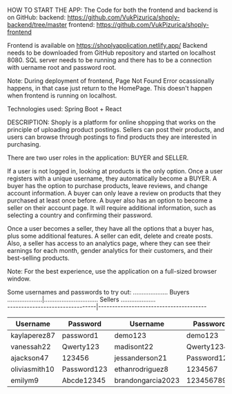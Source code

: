 HOW TO START THE APP:
The Code for both the frontend and backend is on GitHub:
backend: https://github.com/VukPizurica/shoply-backend/tree/master
frontend: https://github.com/VukPizurica/shoply-frontend

Frontend is available on https://shoplyapplication.netlify.app/
Backend needs to be downloaded from GitHub repository and started on localhost 8080. SQL server needs to be running and there has to be a connection with uername root and password root. 

Note: During deployment of frontend, Page Not Found Error ocassionally happens, in that case just return to the HomePage. This doesn't happen when frontend is running on localhost.

Technologies used: Spring Boot + React 

DESCRIPTION:
Shoply is a platform for online shopping that works on the principle of uploading product postings. Sellers can post their products, and users can browse through postings to find products they are interested in purchasing.

There are two user roles in the application: BUYER and SELLER.

If a user is not logged in, looking at products is the only option. Once a user registers with a unique username, they automatically become a BUYER. A buyer has the option to purchase products, leave reviews, and change account information. A buyer can only leave a review on products that they purchased at least once before. A buyer also has an option to become a seller on their account page. It will require additional information, such as selecting a country and confirming their password. 

Once a user becomes a seller, they have all the options that a buyer has, plus some additional features. A seller can edit, delete and create posts. Also, a seller has access to an analytics page, where they can see their earnings for each month, gender analytics for their customers, and their best-selling products.

Note: For the best experience, use the application on a full-sized browser window.


Some usernames and passwords to try out:
 .................... Buyers ....................|............................... Sellers ....................           
--------------------------------|---------------------------------------

| Username       | Password     | Username          | Password          |
|----------------|--------------|-------------------|-------------------|
| kaylaperez87   | password1    | demo123           | demo123           |
| vanessah22     | Qwerty123    | madisont22        | Qwerty12345       |
| ajackson47     | 123456       | jessanderson21    | Password123       |
| oliviasmith10  | Password123  | ethanrodriguez8   | 1234567           |
| emilym9        | Abcde12345   | brandongarcia2023 | 123456789         |


